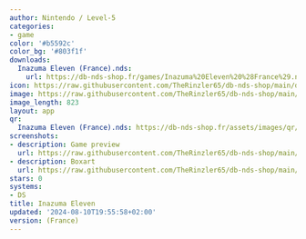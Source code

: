```yaml
---
author: Nintendo / Level-5
categories:
- game
color: '#b5592c'
color_bg: '#803f1f'
downloads:
  Inazuma Eleven (France).nds:
    url: https://db-nds-shop.fr/games/Inazuma%20Eleven%20%28France%29.nds
icon: https://raw.githubusercontent.com/TheRinzler65/db-nds-shop/main/docs/assets/images/icons/inazumaeleven.png
image: https://raw.githubusercontent.com/TheRinzler65/db-nds-shop/main/docs/assets/images/icons/inazumaeleven.png
image_length: 823
layout: app
qr:
  Inazuma Eleven (France).nds: https://db-nds-shop.fr/assets/images/qr/inazuma-eleven-france-nds.png
screenshots:
- description: Game preview
  url: https://raw.githubusercontent.com/TheRinzler65/db-nds-shop/main/docs/assets/images/screenshots/inazumaeleven/inazumaeleven.png
- description: Boxart
  url: https://raw.githubusercontent.com/TheRinzler65/db-nds-shop/main/docs/assets/images/boxart/Inazuma%20Eleven%20(France).nds.png
stars: 0
systems:
- DS
title: Inazuma Eleven
updated: '2024-08-10T19:55:58+02:00'
version: (France)
---
```

